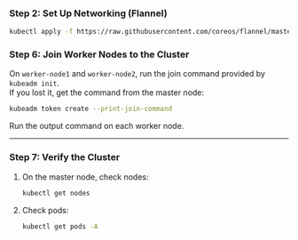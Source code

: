 ### **Step 2: Set Up Networking (Flannel)**
```bash
kubectl apply -f https://raw.githubusercontent.com/coreos/flannel/master/Documentation/kube-flannel.yml
```



### **Step 6: Join Worker Nodes to the Cluster**
On `worker-node1` and `worker-node2`, run the join command provided by `kubeadm init`.  
If you lost it, get the command from the master node:
```bash
kubeadm token create --print-join-command
```
Run the output command on each worker node.

---

### **Step 7: Verify the Cluster**
1. On the master node, check nodes:
   ```bash
   kubectl get nodes
   ```

2. Check pods:
   ```bash
   kubectl get pods -A
   ```
